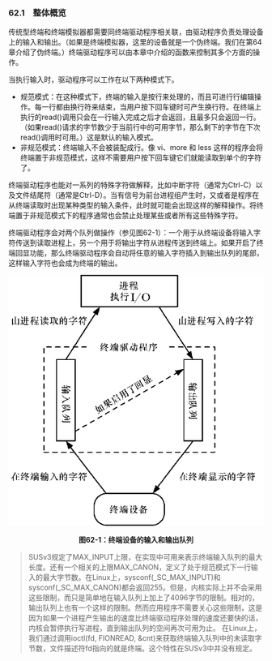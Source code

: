 ### 62.1　整体概览

传统型终端和终端模拟器都需要同终端驱动程序相关联，由驱动程序负责处理设备上的输入和输出。（如果是终端模拟器，这里的设备就是一个伪终端。我们在第64章介绍了伪终端。）终端驱动程序可以由本章中介绍的函数来控制其多个方面的操作。

当执行输入时，驱动程序可以工作在以下两种模式下。

+ 规范模式：在这种模式下，终端的输入是按行来处理的，而且可进行行编辑操作。每一行都由换行符来结束，当用户按下回车键时可产生换行符。在终端上执行的read()调用只会在一行输入完成之后才会返回，且最多只会返回一行。（如果read()请求的字节数少于当前行中的可用字节，那么剩下的字节在下次 read()调用时可用。）这是默认的输入模式。
+ 非规范模式：终端输入不会被装配成行。像 vi、more 和 less 这样的程序会将终端置于非规范模式，这样不需要用户按下回车键它们就能读取到单个的字符了。

终端驱动程序也能对一系列的特殊字符做解释，比如中断字符（通常为Ctrl-C）以及文件结尾符（通常是Ctrl-D）。当有信号为前台进程组产生时，又或者是程序在从终端读取时出现某种类型的输入条件，此时就可能会出现这样的解释操作。将终端置于非规范模式下的程序通常也会禁止处理某些或者所有这些特殊字符。

终端驱动程序会对两个队列做操作（参见图62-1）：一个用于从终端设备将输入字符传送到读取进程上，另一个用于将输出字符从进程传送到终端上。如果开启了终端回显功能，那么终端驱动程序会自动将任意的输入字符插入到输出队列的尾部，这样输入字符也会成为终端的输出。

![1577.png](../images/1577.png)
<center class="my_markdown"><b class="my_markdown">图62-1：终端设备的输入和输出队列</b></center>

> SUSv3规定了MAX_INPUT上限，在实现中可用来表示终端输入队列的最大长度。还有一个相关的上限MAX_CANON，定义了处于规范模式下一行输入的最大字节数。在Linux上，sysconf(_SC_MAX_INPUT)和sysconf(_SC_MAX_CANON)都会返回255。但是，内核实际上并不会采用这些限制，而只是简单地在输入队列上加上了4096字节的限制。相对的，输出队列上也有一个这样的限制。然而应用程序不需要关心这些限制，这是因为如果一个进程产生输出的速度比终端驱动程序处理的速度还要快的话，内核会暂停执行写进程，直到输出队列的空间再次可用为止。
> 在Linux上，我们通过调用ioctl(fd, FIONREAD, &cnt)来获取终端输入队列中的未读取字节数，文件描述符fd指向的就是终端。这个特性在SUSv3中并没有规定。

